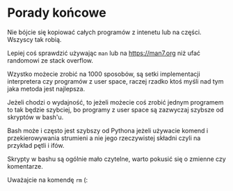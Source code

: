# Porady końcowe

Nie bójcie się kopiować całych programów z intenetu lub na części. Wszyscy tak robią.

Lepiej coś sprawdzić używając `man` lub na https://man7.org niż ufać randomowi ze stack overflow.

Wzystko możecie zrobić na 1000 sposobów, są setki implementacji interpretera czy programów z user space, raczej rzadko ktoś myśli nad tym jaka metoda jest najlepsza.

Jeżeli chodzi o wydajność, to jeżeli możecie coś zrobić jednym programem to tak będzie szybciej, bo programy z user space są zazwyczaj szybsze od skryptów w bash'u.

Bash może i często jest szybszy od Pythona jeżeli używacie komend i przekierowywania strumieni a nie jego rzeczywistej składni czyli na przykład pętli i ifów.

Skrypty w bashu są ogólnie mało czytelne, warto pokusić się o zmienne czy komentarze.

Uważajcie na komendę `rm` (: